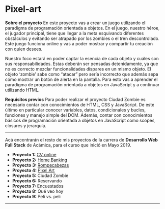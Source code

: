 # Pixel-art

__Sobre el proyecto__
En este proyecto vas a crear un juego utilizando el paradigma de programación orientada a objetos. En el juego, nuestro héroe, el jugador principal, tiene que llegar a la meta esquivando diferentes obstáculos y evitando ser atrapado por los zombies o el tren descontrolado. Este juego funciona online y vas a poder mostrar y compartir tu creación con quien desees.

Nuestro foco estará en poder captar la esencia de cada objeto y cuáles son sus responsabilidades. Estas deberán ser pensadas detenidamente, ya que no es correcto mezclar funcionalidades dispares en un mismo objeto. El objeto ‘zombie’ sabe como “atacar” pero sería incorrecto que además sepa cómo mostrar un botón de alerta en la pantalla. Para esto vas a aprender el paradigma de programación orientada a objetos en JavaScript y a continuar utilizando HTML.

__Requisitos previos__
Para poder realizar el proyecto Ciudad Zombie es necesario contar con conocimientos de HTML, CSS y JavaScript. De este último en particular conocer variables, datos, condicionales y bucles, funciones y manejo simple del DOM. Además, contar con conocimientos básicos de programación orientada a objetos en JavaScript como scopes, closures y jerarquía.

***

Acá encontrarán el resto de mis proyectos de la carrera de __Desarrollo Web Full Stack__ de Acámica, para el curso que inició en Mayo 2019.

* __Proyecto 1:__ [CV online](https://github.com/woodlandspirit/CV_online)
* __Proyecto 2:__ [Home Banking](https://github.com/woodlandspirit/Home_Banking)
* __Proyecto 3:__ [Rompecabezas](https://github.com/woodlandspirit/Rompecabezas)
* __Proyecto 4:__ [Pixel Art](https://github.com/woodlandspirit/Pixel-art)
* __Proyecto 5:__ Ciudad Zombie
* __Proyecto 6:__ Reservando
* __Proyecto 7:__ Encuestados
* __Proyecto 8:__  Qué veo hoy
* __Proyecto 9:__ Peli vs. peli

***